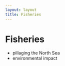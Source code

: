 ```yaml
---
layout: layout
title: Fisheries
---
```


Fisheries
=========

* pillaging the North Sea
* environmental impact
